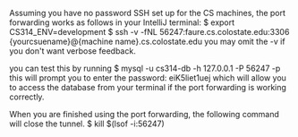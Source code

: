 Assuming you have no password SSH set up for the CS machines, the port forwarding works as follows in your IntelliJ terminal:
$ export CS314_ENV=development
$ ssh -v -fNL 56247:faure.cs.colostate.edu:3306 {yourcsuename}@{machine name}.cs.colostate.edu
you may omit the -v if you don't want verbose feedback.

you can test this by running
$ mysql -u cs314-db -h 127.0.0.1 -P 56247 -p
this will prompt you to enter the password: eiK5liet1uej
which will allow you to access the database from your terminal if the port forwarding is working correctly.

When you are finished using the port forwarding, the following command will close the tunnel.
$ kill $(lsof -i:56247)